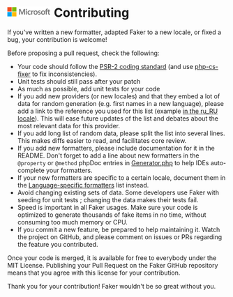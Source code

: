 ![](./media/solutions-microsoft-logo-small.png)
Contributing
============

If you've written a new formatter, adapted Faker to a new locale, or fixed a bug, your contribution is welcome!

Before proposing a pull request, check the following:

* Your code should follow the [PSR-2 coding standard](https://github.com/php-fig/fig-standards/blob/master/accepted/PSR-2-coding-style-guide.md) (and use [php-cs-fixer](https://github.com/fabpot/PHP-CS-Fixer) to fix inconsistencies).
* Unit tests should still pass after your patch
* As much as possible, add unit tests for your code
* If you add new providers (or new locales) and that they embed a lot of data for random generation (e.g. first names in a new language), please add a link to the reference you used for this list (example [in the ru_RU locale](https://github.com/fzaninotto/Faker/blob/master/src/Faker/Provider/ru_RU/Person.php#L13)). This will ease future updates of the list and debates about the most relevant data for this provider.
* If you add long list of random data, please split the list into several lines. This makes diffs easier to read, and facilitates core review.
* If you add new formatters, please include documentation for it in the README. Don't forget to add a line about new formatters in the `@property` or `@method` phpDoc entries in [Generator.php](https://github.com/fzaninotto/Faker/blob/master/src/Faker/Generator.php#L6-L118) to help IDEs auto-complete your formatters.
* If your new formatters are specific to a certain locale, document them in the [Language-specific formatters](https://github.com/fzaninotto/Faker#language-specific-formatters) list instead.
* Avoid changing existing sets of data. Some developers use Faker with seeding for unit tests ; changing the data makes their tests fail.
* Speed is important in all Faker usages. Make sure your code is optimized to generate thousands of fake items in no time, without consuming too much memory or CPU.
* If you commit a new feature, be prepared to help maintaining it. Watch the project on GitHub, and please comment on issues or PRs regarding the feature you contributed.

Once your code is merged, it is available for free to everybody under the MIT License. Publishing your Pull Request on the Faker GitHub repository means that you agree with this license for your contribution.

Thank you for your contribution! Faker wouldn't be so great without you.
